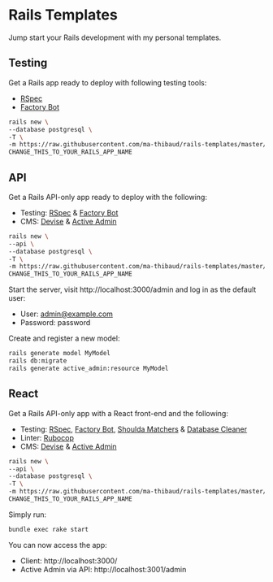 # Rails Templates
Jump start your Rails development with my personal templates.

## Testing
Get a Rails app ready to deploy with following testing tools:
- [RSpec](https://github.com/rspec/rspec-rails)
- [Factory Bot](https://github.com/thoughtbot/factory_bot_rails)

```bash
rails new \
--database postgresql \
-T \
-m https://raw.githubusercontent.com/ma-thibaud/rails-templates/master/testing.rb \
CHANGE_THIS_TO_YOUR_RAILS_APP_NAME
```

## API
Get a Rails API-only app ready to deploy with the following:
- Testing: [RSpec](https://github.com/rspec/rspec-rails) & [Factory Bot](https://github.com/thoughtbot/factory_bot_rails)
- CMS: [Devise](https://github.com/heartcombo/devise) & [Active Admin](https://github.com/activeadmin/activeadmin)


```bash
rails new \
--api \
--database postgresql \
-T \
-m https://raw.githubusercontent.com/ma-thibaud/rails-templates/master/api.rb \
CHANGE_THIS_TO_YOUR_RAILS_APP_NAME
```

Start the server, visit http://localhost:3000/admin and log in as the default user:
- User: admin@example.com
- Password: password

Create and register a new model:
```bash
rails generate model MyModel
rails db:migrate
rails generate active_admin:resource MyModel
```

## React
Get a Rails API-only app with a React front-end and the following:
- Testing: [RSpec](https://github.com/rspec/rspec-rails), [Factory Bot](https://github.com/thoughtbot/factory_bot_rails), [Shoulda Matchers](https://github.com/thoughtbot/shoulda-matchers) & [Database Cleaner](https://github.com/DatabaseCleaner/database_cleaner)
- Linter: [Rubocop](https://github.com/rubocop-hq/rubocop)
- CMS: [Devise](https://github.com/heartcombo/devise) & [Active Admin](https://github.com/activeadmin/activeadmin)


```bash
rails new \
--api \
--database postgresql \
-T \
-m https://raw.githubusercontent.com/ma-thibaud/rails-templates/master/react.rb \
CHANGE_THIS_TO_YOUR_RAILS_APP_NAME
```

Simply run:
```bash
bundle exec rake start
```

You can now access the app:
- Client: http://localhost:3000/
- Active Admin via API: http://localhost:3001/admin
